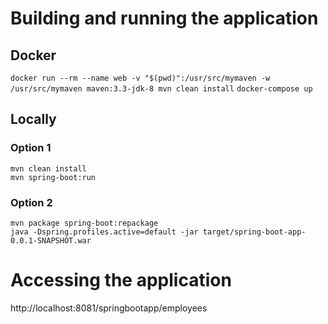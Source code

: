 # Building and running the application

## Docker

`docker run --rm --name web -v "$(pwd)":/usr/src/mymaven -w /usr/src/mymaven maven:3.3-jdk-8 mvn clean install`
`docker-compose up`

## Locally

### Option 1
``mvn clean install``\
``mvn spring-boot:run``

### Option 2
``mvn package spring-boot:repackage``\
``java -Dspring.profiles.active=default -jar target/spring-boot-app-0.0.1-SNAPSHOT.war``

# Accessing the application
http://localhost:8081/springbootapp/employees
